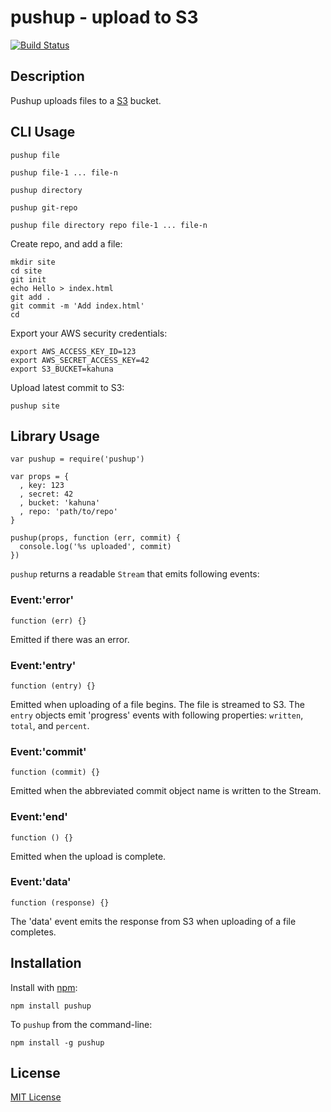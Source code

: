 # pushup - upload to S3

[![Build Status](https://secure.travis-ci.org/michaelnisi/pushup.png)](http://travis-ci.org/michaelnisi/pushup)

## Description

Pushup uploads files to a [S3](http://aws.amazon.com/s3/) bucket.

## CLI Usage

    pushup file

    pushup file-1 ... file-n
    
    pushup directory

    pushup git-repo

    pushup file directory repo file-1 ... file-n

Create repo, and add a file:

    mkdir site
    cd site
    git init
    echo Hello > index.html
    git add .
    git commit -m 'Add index.html'
    cd
    
Export your AWS security credentials:

    export AWS_ACCESS_KEY_ID=123
    export AWS_SECRET_ACCESS_KEY=42
    export S3_BUCKET=kahuna
    
Upload latest commit to S3:

    pushup site

## Library Usage

    var pushup = require('pushup')
    
    var props = { 
      , key: 123
      , secret: 42
      , bucket: 'kahuna'
      , repo: 'path/to/repo'
    }
    
    pushup(props, function (err, commit) {
      console.log('%s uploaded', commit)
    })

`pushup` returns a readable `Stream` that emits following events:

### Event:'error'

    function (err) {}

Emitted if there was an error.

### Event:'entry'

    function (entry) {}

Emitted when uploading of a file begins. The file is streamed to S3. The `entry` objects emit 'progress' events with following properties: `written`, `total`, and `percent`.

### Event:'commit'

    function (commit) {}

Emitted when the abbreviated commit object name is written to the Stream.   

### Event:'end'

    function () {}

Emitted when the upload is complete.

### Event:'data'

    function (response) {}

The 'data' event emits the response from S3 when uploading of a file completes.

## Installation

Install with [npm](http://npmjs.org/):

    npm install pushup

To `pushup` from the command-line:
    
    npm install -g pushup

## License

[MIT License](https://raw.github.com/michaelnisi/pushup/master/LICENSE)
